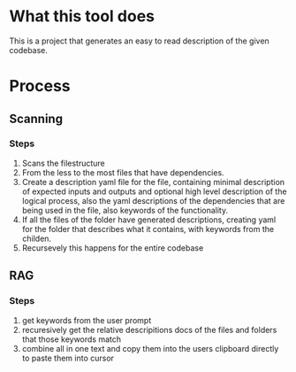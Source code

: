 # What this tool does
This is a project that generates an easy to read description of the given codebase.

# Process

## Scanning
### Steps
1. Scans the filestructure
2. From the less to the most files that have dependencies.
3. Create a description yaml file for the file, containing minimal description of expected inputs and outputs and optional high level description of the logical process, also the yaml descriptions of the dependencies that are being used in the file, also keywords of the functionality.
4. If all the files of the folder have generated descriptions, creating yaml for the folder that describes what it contains, with keywords from the childen.
5. Recursevely this happens for the entire codebase

## RAG
### Steps
1. get keywords from the user prompt
2. recuresively get the relative descripitions docs of the files and folders that those keywords match
3. combine all in one text and copy them into the users clipboard directly to paste them into cursor